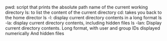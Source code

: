 pwd: script that prints the absolute path name of the current working directory
ls: to list the content of the current directory 
cd: takes you back to the home director
ls -l: display current directory contents in a long format
ls -la: display current directory contents, including hidden files 
ls -lan: Display current directory contents. Long format, with user and group IDs displayed numerically And hidden files 
